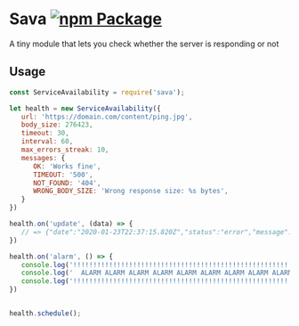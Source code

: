 # Sava [![npm Package](https://img.shields.io/npm/v/sava.svg)](https://www.npmjs.org/package/sava)
A tiny module that lets you check whether the server is responding or not



## Usage

```javascript
const ServiceAvailability = require('sava');

let health = new ServiceAvailability({ 
   url: 'https://domain.com/content/ping.jpg',
   body_size: 276423,
   timeout: 30,
   interval: 60, 
   max_errors_streak: 10,
   messages: {
      OK: 'Works fine',
      TIMEOUT: '500',
      NOT_FOUND: '404',
      WRONG_BODY_SIZE: 'Wrong response size: %s bytes',
   }
})

health.on('update', (data) => {
   // => {"date":"2020-01-23T22:37:15.820Z","status":"error","message":"404","delay":2503}
})

health.on('alarm', () => {
   console.log('!!!!!!!!!!!!!!!!!!!!!!!!!!!!!!!!!!!!!!!!!!!!!!!!!!!!!!!!!!!!!!!');
   console.log('  ALARM ALARM ALARM ALARM ALARM ALARM ALARM ALARM ALARM ALARM  ');
   console.log('!!!!!!!!!!!!!!!!!!!!!!!!!!!!!!!!!!!!!!!!!!!!!!!!!!!!!!!!!!!!!!!');
})


health.schedule();
```

